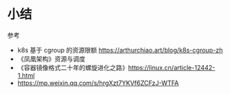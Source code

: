 # 小结

参考 

- k8s 基于 cgroup 的资源限额 https://arthurchiao.art/blog/k8s-cgroup-zh
- 《凤凰架构》资源与调度
- 《容器镜像格式二十年的螺旋进化之路》https://linux.cn/article-12442-1.html
- https://mp.weixin.qq.com/s/hrgXzt7YKVf6ZCFzJ-WTFA